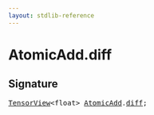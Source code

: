 ```yaml
---
layout: stdlib-reference
---
```


# AtomicAdd.diff

## Signature
<pre>
<a href="../tensorview-06/index.md" class="code_type">TensorView</a>&lt;<span class="code_keyword">float</span>&gt; <a href="index.md" class="code_type">AtomicAdd</a>.<a href="diff.md" class="code_var">diff</a>;
</pre>


<script>
// Fix .md links to .html when on ReadTheDocs
if (window.location.hostname.includes('readthedocs') || 
    window.location.hostname.includes('rtfd.io')) {
  document.addEventListener('DOMContentLoaded', function() {
    const links = document.querySelectorAll('a');
    links.forEach(link => {
      if (link.getAttribute('href') && link.getAttribute('href').endsWith('.md')) {
        link.href = link.href.replace(/\.md($|#|\?)/, '.html$1');
      }
    });
  });
}
</script>
